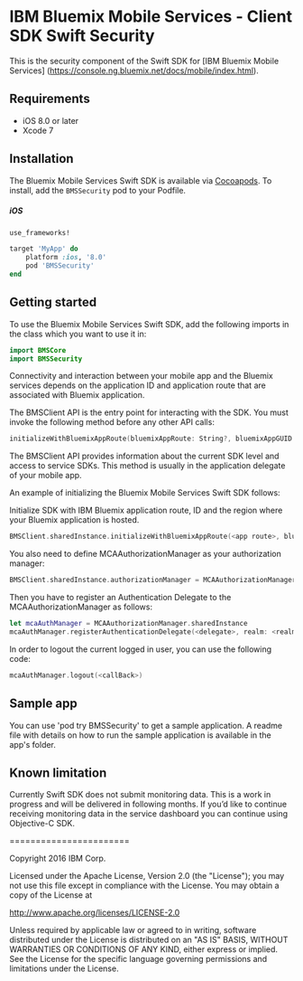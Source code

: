 IBM Bluemix Mobile Services - Client SDK Swift Security
===================================================

This is the security component of the Swift SDK for [IBM Bluemix Mobile Services] (https://console.ng.bluemix.net/docs/mobile/index.html).


## Requirements
* iOS 8.0 or later
* Xcode 7


## Installation
The Bluemix Mobile Services Swift SDK is available via [Cocoapods](http://cocoapods.org/).
To install, add the `BMSSecurity` pod to your Podfile.

##### iOS
```ruby
use_frameworks!

target 'MyApp' do
    platform :ios, '8.0'
    pod 'BMSSecurity'
end
```
## Getting started

To use the Bluemix Mobile Services Swift SDK, add the following imports in the class which you want to use it in:

```Swift
import BMSCore
import BMSSecurity
```

Connectivity and interaction between your mobile app and the Bluemix services depends on the application ID and application route that are associated with Bluemix application.

The BMSClient API is the entry point for interacting with the SDK. You must invoke the following method before any other API calls:

```Swift
initializeWithBluemixAppRoute(bluemixAppRoute: String?, bluemixAppGUID: String?, bluemixRegion: String)
```

 The BMSClient API provides information about the current SDK level and access to service SDKs. This method is usually in the application delegate of your mobile app.

An example of initializing the Bluemix Mobile Services Swift SDK follows:

Initialize SDK with IBM Bluemix application route, ID and the region where your Bluemix application is hosted.

```Swift
BMSClient.sharedInstance.initializeWithBluemixAppRoute(<app route>, bluemixAppGUID: <app guid>, bluemixRegion: BMSClient.<region>)
```

You also need to define MCAAuthorizationManager as your authorization manager:
```Swift
BMSClient.sharedInstance.authorizationManager = MCAAuthorizationManager.sharedInstance
```
Then you have to register an Authentication Delegate to the MCAAuthorizationManager as follows:

```Swift
let mcaAuthManager = MCAAuthorizationManager.sharedInstance
mcaAuthManager.registerAuthenticationDelegate(<delegate>, realm: <realm>)
```

In order to logout the current logged in user, you can use the following code:
```Swift
mcaAuthManager.logout(<callBack>)
```

## Sample app
You can use 'pod try BMSSecurity' to get a sample application. A readme file with details on how to run the sample application is available in the app's folder.

## Known limitation
Currently Swift SDK does not submit monitoring data. This is a work in progress and will be delivered in following months. If you’d like to continue receiving monitoring data in the service dashboard you can continue using Objective-C SDK.

=======================

Copyright 2016 IBM Corp.

Licensed under the Apache License, Version 2.0 (the "License");
you may not use this file except in compliance with the License.
You may obtain a copy of the License at

http://www.apache.org/licenses/LICENSE-2.0

Unless required by applicable law or agreed to in writing, software
distributed under the License is distributed on an "AS IS" BASIS,
WITHOUT WARRANTIES OR CONDITIONS OF ANY KIND, either express or implied.
See the License for the specific language governing permissions and
limitations under the License.
